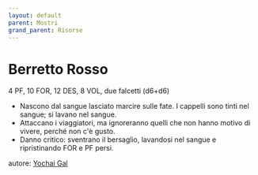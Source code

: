 ```yaml
---
layout: default
parent: Mostri
grand_parent: Risorse
---
```


# Berretto Rosso
4 PF, 10 FOR, 12 DES, 8 VOL, due falcetti (d6+d6)
- Nascono dal sangue lasciato marcire sulle fate. I cappelli sono tinti nel sangue; si lavano nel sangue.
- Attaccano i viaggiatori, ma ignoreranno quelli che non hanno motivo di vivere, perché non c'è gusto.
- Danno critico: sventrano il bersaglio, lavandosi nel sangue e ripristinando FOR e PF persi.

autore: [Yochai Gal](https://newschoolrevolution.com)
